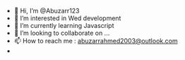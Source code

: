 - 👋 Hi, I’m @Abuzarr123
- 👀 I’m interested in Wed development
- 🌱 I’m currently learning Javascript
- 💞️ I’m looking to collaborate on ...
- 📫 How to reach me : abuzarrahmed2003@outlook.com
- 

<!---
Abuzarr123/Abuzarr123 is a ✨ special ✨ repository because its `README.md` (this file) appears on your GitHub profile.
You can click the Preview link to take a look at your changes.
--->
